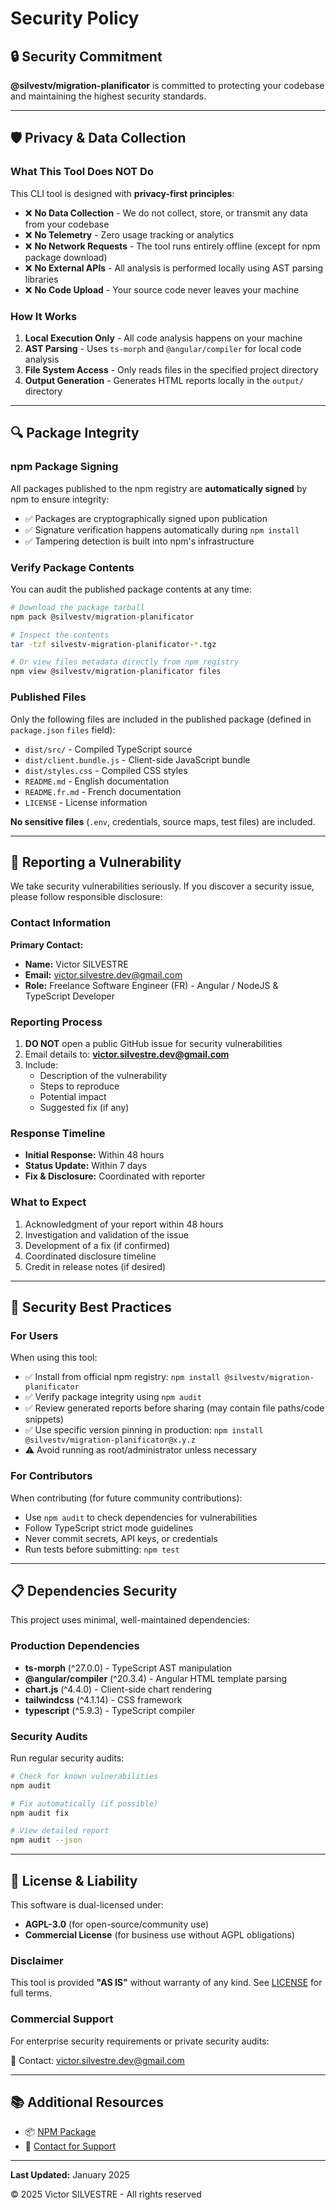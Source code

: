 # Security Policy

## 🔒 Security Commitment

**@silvestv/migration-planificator** is committed to protecting your codebase and maintaining the highest security standards.

---

## 🛡️ Privacy & Data Collection

### What This Tool Does NOT Do

This CLI tool is designed with **privacy-first principles**:

- ❌ **No Data Collection** - We do not collect, store, or transmit any data from your codebase
- ❌ **No Telemetry** - Zero usage tracking or analytics
- ❌ **No Network Requests** - The tool runs entirely offline (except for npm package download)
- ❌ **No External APIs** - All analysis is performed locally using AST parsing libraries
- ❌ **No Code Upload** - Your source code never leaves your machine

### How It Works

1. **Local Execution Only** - All code analysis happens on your machine
2. **AST Parsing** - Uses `ts-morph` and `@angular/compiler` for local code analysis
3. **File System Access** - Only reads files in the specified project directory
4. **Output Generation** - Generates HTML reports locally in the `output/` directory

---

## 🔍 Package Integrity

### npm Package Signing

All packages published to the npm registry are **automatically signed** by npm to ensure integrity:

- ✅ Packages are cryptographically signed upon publication
- ✅ Signature verification happens automatically during `npm install`
- ✅ Tampering detection is built into npm's infrastructure

### Verify Package Contents

You can audit the published package contents at any time:

```bash
# Download the package tarball
npm pack @silvestv/migration-planificator

# Inspect the contents
tar -tzf silvestv-migration-planificator-*.tgz

# Or view files metadata directly from npm registry
npm view @silvestv/migration-planificator files
```

### Published Files

Only the following files are included in the published package (defined in `package.json` `files` field):

- `dist/src/` - Compiled TypeScript source
- `dist/client.bundle.js` - Client-side JavaScript bundle
- `dist/styles.css` - Compiled CSS styles
- `README.md` - English documentation
- `README.fr.md` - French documentation
- `LICENSE` - License information

**No sensitive files** (`.env`, credentials, source maps, test files) are included.

---

## 🚨 Reporting a Vulnerability

We take security vulnerabilities seriously. If you discover a security issue, please follow responsible disclosure:

### Contact Information

**Primary Contact:**
- **Name:** Victor SILVESTRE
- **Email:** victor.silvestre.dev@gmail.com
- **Role:** Freelance Software Engineer (FR) - Angular / NodeJS & TypeScript Developer

### Reporting Process

1. **DO NOT** open a public GitHub issue for security vulnerabilities
2. Email details to: **victor.silvestre.dev@gmail.com**
3. Include:
   - Description of the vulnerability
   - Steps to reproduce
   - Potential impact
   - Suggested fix (if any)

### Response Timeline

- **Initial Response:** Within 48 hours
- **Status Update:** Within 7 days
- **Fix & Disclosure:** Coordinated with reporter

### What to Expect

1. Acknowledgment of your report within 48 hours
2. Investigation and validation of the issue
3. Development of a fix (if confirmed)
4. Coordinated disclosure timeline
5. Credit in release notes (if desired)

---

## 🔐 Security Best Practices

### For Users

When using this tool:

- ✅ Install from official npm registry: `npm install @silvestv/migration-planificator`
- ✅ Verify package integrity using `npm audit`
- ✅ Review generated reports before sharing (may contain file paths/code snippets)
- ✅ Use specific version pinning in production: `npm install @silvestv/migration-planificator@x.y.z`
- ⚠️ Avoid running as root/administrator unless necessary

### For Contributors

When contributing (for future community contributions):

- Use `npm audit` to check dependencies for vulnerabilities
- Follow TypeScript strict mode guidelines
- Never commit secrets, API keys, or credentials
- Run tests before submitting: `npm test`

---

## 📋 Dependencies Security

This project uses minimal, well-maintained dependencies:

### Production Dependencies

- **ts-morph** (^27.0.0) - TypeScript AST manipulation
- **@angular/compiler** (^20.3.4) - Angular HTML template parsing
- **chart.js** (^4.4.0) - Client-side chart rendering
- **tailwindcss** (^4.1.14) - CSS framework
- **typescript** (^5.9.3) - TypeScript compiler

### Security Audits

Run regular security audits:

```bash
# Check for known vulnerabilities
npm audit

# Fix automatically (if possible)
npm audit fix

# View detailed report
npm audit --json
```

---

## 🏢 License & Liability

This software is dual-licensed under:

- **AGPL-3.0** (for open-source/community use)
- **Commercial License** (for business use without AGPL obligations)

### Disclaimer

This tool is provided **"AS IS"** without warranty of any kind. See [LICENSE](./LICENSE) for full terms.

### Commercial Support

For enterprise security requirements or private security audits:

📧 Contact: victor.silvestre.dev@gmail.com

---

## 📚 Additional Resources

- 📦 [NPM Package](https://www.npmjs.com/package/@silvestv/migration-planificator)
- 📧 [Contact for Support](mailto:victor.silvestre.dev@gmail.com)

---

**Last Updated:** January 2025

© 2025 Victor SILVESTRE - All rights reserved
